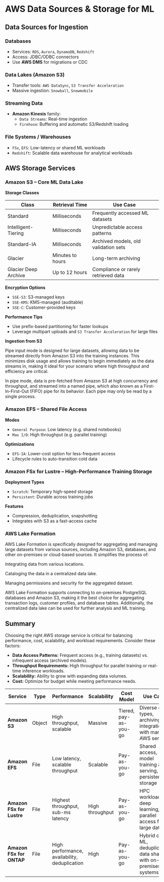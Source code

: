 # AWS Data Sources & Storage for ML

## Data Sources for Ingestion

### Databases
- Services: `RDS`, `Aurora`, `DynamoDB`, `Redshift`
- Access: JDBC/ODBC connectors
- Use **AWS DMS** for migrations or CDC

### Data Lakes (Amazon S3)
- Transfer tools: `AWS DataSync`, `S3 Transfer Acceleration`
- Massive ingestion: `Snowball`, `Snowmobile`

### Streaming Data
- **Amazon Kinesis** family:
  - `Data Streams`: Real-time ingestion
  - `Firehose`: Buffering and automatic S3/Redshift loading

### File Systems / Warehouses
- `FSx`, `EFS`: Low-latency or shared ML workloads
- `Redshift`: Scalable data warehouse for analytical workloads

## AWS Storage Services

### Amazon S3 – Core ML Data Lake

**Storage Classes**

| Class                   | Retrieval Time     | Use Case                              |
|------------------------|--------------------|----------------------------------------|
| Standard               | Milliseconds       | Frequently accessed ML datasets        |
| Intelligent-Tiering    | Milliseconds       | Unpredictable access patterns          |
| Standard-IA            | Milliseconds       | Archived models, old validation sets   |
| Glacier                | Minutes to hours   | Long-term archiving                    |
| Glacier Deep Archive   | Up to 12 hours     | Compliance or rarely retrieved data    |

**Encryption Options**
- `SSE-S3`: S3-managed keys
- `SSE-KMS`: KMS-managed (auditable)
- `SSE-C`: Customer-provided keys

**Performance Tips**
- Use prefix-based partitioning for faster lookups
- Leverage multipart uploads and `S3 Transfer Acceleration` for large files

**Ingestion from S3**

Pipe input mode is designed for large datasets, allowing data to be streamed directly from Amazon S3 into the training instances. This minimizes disk usage and allows training to begin immediately as the data streams in, making it ideal for your scenario where high throughput and efficiency are critical.

In pipe mode, data is pre-fetched from Amazon S3 at high concurrency and throughput, and streamed into a named pipe, which also known as a First-In-First-Out (FIFO) pipe for its behavior. Each pipe may only be read by a single process.

### Amazon EFS – Shared File Access

**Modes**
- `General Purpose`: Low latency (e.g. shared notebooks)
- `Max I/O`: High throughput (e.g. parallel training)

**Optimizations**
- `EFS-IA`: Lower-cost option for less-frequent access
- Lifecycle rules to auto-transition cold data

### Amazon FSx for Lustre – High-Performance Training Storage

**Deployment Types**
- `Scratch`: Temporary high-speed storage
- `Persistent`: Durable across training jobs

**Features**
- Compression, deduplication, snapshotting
- Integrates with S3 as a fast-access cache

### AWS Lake Formation

AWS Lake Formation is specifically designed for aggregating and managing large datasets from various sources, including Amazon S3, databases, and other on-premises or cloud-based sources. It simplifies the process of:

Integrating data from various locations.

Cataloging the data in a centralized data lake.

Managing permissions and security for the aggregated dataset.

AWS Lake Formation supports connecting to on-premises PostgreSQL databases and Amazon S3, making it the best choice for aggregating transaction logs, customer profiles, and database tables. Additionally, the centralized data lake can be used for further analysis and ML training.

## Summary

Choosing the right AWS storage service is critical for balancing performance, cost, scalability, and workload requirements. Consider these factors:

- **Data Access Patterns:** Frequent access (e.g., training datasets) vs. infrequent access (archived models).
- **Throughput Requirements:** High throughput for parallel training or real-time inference workloads.
- **Scalability:** Ability to grow with expanding data volumes.
- **Cost:** Optimize for budget while meeting performance needs.

| Service                | Type    | Performance                      | Scalability | Cost Model        | Use Cases                                           |
|------------------------|---------|---------------------------------|-------------|-------------------|----------------------------------------------------|
| **Amazon S3**          | Object  | High throughput, scalable        | Massive     | Tiered, pay-as-you-go | Diverse data types, archiving, integration with many AWS services |
| **Amazon EFS**         | File    | Low latency, scalable throughput | Scalable    | Pay-as-you-go     | Shared access, model training & serving, persistent file storage |
| **Amazon FSx for Lustre** | File | Highest throughput, sub-ms latency | High throughput | Pay-as-you-go  | HPC workloads, deep learning, parallel access for large datasets |
| **Amazon FSx for ONTAP** | File   | High performance, availability, deduplication | High        | Pay-as-you-go     | Hybrid cloud ML, deduplication, data sharing with on-premises systems |